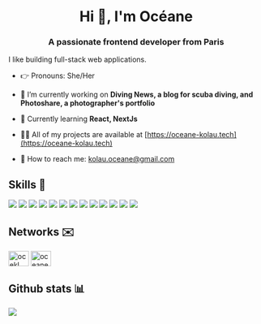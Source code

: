 <h1 align="center">Hi 👋, I'm Océane</h1>
<h3 align="center">A passionate frontend developer from Paris</h3>
I like building full-stack web applications. 

- 👉 Pronouns: She/Her

- 🔭 I’m currently working on **Diving News, a blog for scuba diving, and Photoshare, a photographer's portfolio**

- 🌱 Currently learning **React, NextJs**

- 👩‍💻 All of my projects are available at [https://oceane-kolau.tech](https://oceane-kolau.tech)

- 📧 How to reach me: [kolau.oceane@gmail.com](mailto:kolau.oceane@gmail.com)

## Skills 🚀

![](https://img.shields.io/badge/HTML5-E34F26?style=for-the-badge&logo=html5&logoColor=white)
![](https://img.shields.io/badge/CSS3-1572B6?style=for-the-badge&logo=css3&logoColor=white)
![](https://img.shields.io/badge/PHP7-563D7C?style=for-the-badge&logo=php&logoColor=white)
![](https://img.shields.io/badge/JavaScript-F7DF1E?style=for-the-badge&logo=javascript&logoColor=black)
![](https://img.shields.io/badge/Symfony-4EA94B?style=for-the-badge&logo=symfony&logoColor=white)
![](https://img.shields.io/badge/Bootstrap-563D7C?style=for-the-badge&logo=bootstrap&logoColor=white)
![](https://img.shields.io/badge/React-20232A?style=for-the-badge&logo=react&logoColor=61DAFB)
![](https://img.shields.io/badge/Angular-DD0031?style=for-the-badge&logo=angular&logoColor=white)
![](https://img.shields.io/badge/Node.js-43853D?style=for-the-badge&logo=node.js&logoColor=white)
![](https://img.shields.io/badge/MySQL-1572B6?style=for-the-badge&logo=mysql&logoColor=white)
![](https://img.shields.io/badge/MongoDB-4EA94B?style=for-the-badge&logo=mongodb&logoColor=white)
![](https://img.shields.io/badge/Docker-007bff?style=for-the-badge&logo=docker&logoColor=white)
![](https://img.shields.io/badge/Next.js-892ce2?style=for-the-badge&logo=next.js&logoColor=white)


## Networks ✉️


<p align="left">
<a href="https://codepen.io/ocekl" target="blank"><img align="center" src="https://raw.githubusercontent.com/rahuldkjain/github-profile-readme-generator/master/src/images/icons/Social/codepen.svg" alt="ocekl" height="30" width="40" /></a>
<a href="https://linkedin.com/in/oceane kolau" target="blank"><img align="center" src="https://raw.githubusercontent.com/rahuldkjain/github-profile-readme-generator/master/src/images/icons/Social/linked-in-alt.svg" alt="oceane kolau" height="30" width="40" /></a>
</p>


## Github stats 📊

![](https://github-readme-stats.vercel.app/api?username=oceane-kolau&show_icons=true&bg_color=45,b101c2,007ade&title_color=fff&text_color=fff)

